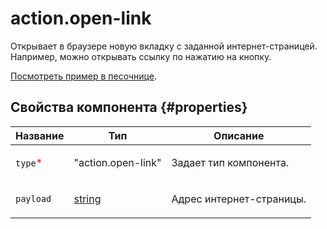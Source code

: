 # action.open-link

Открывает в браузере новую вкладку с заданной интернет-страницей. Например, можно открывать ссылку по нажатию на кнопку.

[Посмотреть пример в песочнице](https://clck.ru/QLEtD).

## Свойства компонента {#properties}

| Название                                 | Тип                                                                              | Описание                        |
| ---------------------------------------- | -------------------------------------------------------------------------------- | ------------------------------- |
| `type`<span style="color: red">\*</span> | "action.open-link"                                                               | <p>Задает тип компонента.</p>   |
| `payload`                                | <a class="xref popup-link" href="../concepts/types.dita#types/string">string</a> | <p>Адрес интернет-страницы.</p> |
